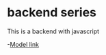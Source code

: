 # backend series

This is a backend with javascript

-[Model link](https://app.eraser.io/workspace/YtPqZ1VogxGy1jzIDkzj)